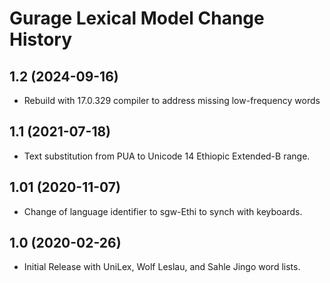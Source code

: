 Gurage Lexical Model Change History
====================

1.2 (2024-09-16)
----------------
* Rebuild with 17.0.329 compiler to address missing low-frequency words

1.1 (2021-07-18)
----------------
* Text substitution from PUA to Unicode 14 Ethiopic Extended-B range.

1.01 (2020-11-07)
-----------------
* Change of language identifier to sgw-Ethi to synch with keyboards.

1.0 (2020-02-26)
----------------
* Initial Release with UniLex, Wolf Leslau, and Sahle Jingo word lists.
